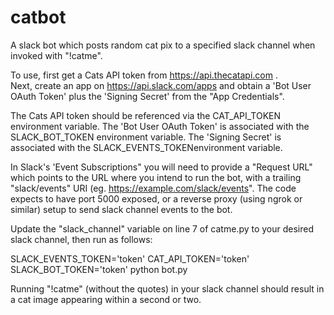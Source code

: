 # catbot
A slack bot which posts random cat pix to a specified slack channel when invoked with "!catme".

To use, first get a Cats API token from https://api.thecatapi.com .  
Next, create an app on https://api.slack.com/apps and obtain a 'Bot User OAuth Token' plus the 'Signing Secret' from the "App Credentials".

The Cats API token should be referenced via the CAT_API_TOKEN environment variable.
The 'Bot User OAuth Token' is associated with the SLACK_BOT_TOKEN environment variable.
The 'Signing Secret' is associated with the SLACK_EVENTS_TOKENenvironment variable.

In Slack's 'Event Subscriptions" you will need to provide a "Request URL" which points to the URL where you intend to run the bot, with a trailing "slack/events" URI (eg. https://example.com/slack/events".  The code expects to have port 5000 exposed, or a reverse proxy (using ngrok or similar) setup to send slack channel events to the bot.

Update the "slack_channel" variable on line 7 of catme.py to your desired slack channel, then run as follows:

SLACK_EVENTS_TOKEN='token' CAT_API_TOKEN='token' SLACK_BOT_TOKEN='token' python bot.py

Running "!catme" (without the quotes) in your slack channel should result in a cat image appearing within a second or two.
